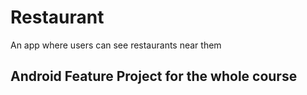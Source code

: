 # Restaurant
An app where users can see restaurants near them
## Android Feature Project for the whole course
